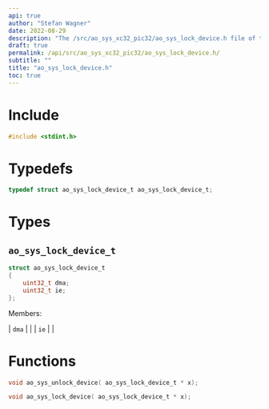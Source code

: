 ```yaml
---
api: true
author: "Stefan Wagner"
date: 2022-08-29
description: "The /src/ao_sys_xc32_pic32/ao_sys_lock_device.h file of the ao real-time operating system."
draft: true
permalink: /api/src/ao_sys_xc32_pic32/ao_sys_lock_device.h/
subtitle: ""
title: "ao_sys_lock_device.h"
toc: true
---
```


# Include

```c
#include <stdint.h>
```

# Typedefs

```c
typedef struct ao_sys_lock_device_t ao_sys_lock_device_t;
```

# Types

## `ao_sys_lock_device_t`

```c
struct ao_sys_lock_device_t
{
    uint32_t dma;
    uint32_t ie;
};
```

Members:

| `dma` | |
| `ie` | |

# Functions

```c
void ao_sys_unlock_device( ao_sys_lock_device_t * x);
```

```c
void ao_sys_lock_device( ao_sys_lock_device_t * x);
```

